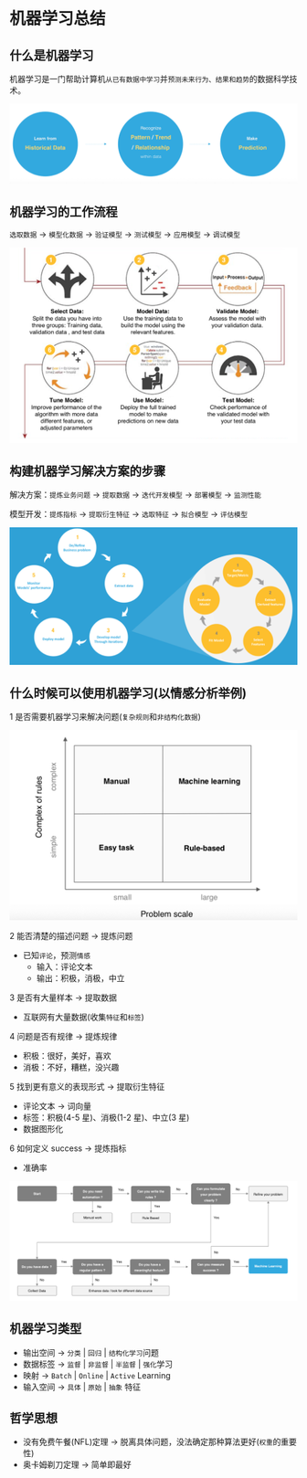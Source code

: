 # 机器学习总结 

## 什么是机器学习

机器学习是一门帮助计算机`从已有数据中学习`并`预测未来行为、结果和趋势`的数据科学技术。

![](/images/zj_jqxx.png)

## 机器学习的工作流程

`选取数据` -> `模型化数据` -> `验证模型` -> `测试模型` -> `应用模型` -> `调试模型`

![](/images/zj_gzlc.png)

## 构建机器学习解决方案的步骤

解决方案：`提炼业务问题` -> `提取数据` -> `迭代开发模型` -> `部署模型` -> `监测性能`

模型开发：`提炼指标` -> `提取衍生特征` -> `选取特征` -> `拟合模型` -> `评估模型`

![](/images/zj_gjbz.png)

## 什么时候可以使用机器学习(以情感分析举例)

1 是否需要机器学习来解决问题(`复杂规则`和`非结构化数据`)

![](/images/zj_need.png)

2 能否清楚的描述问题 -> 提炼问题

- 已知`评论`，预测`情感`
    - 输入：评论文本
    - 输出：积极，消极，中立

3 是否有大量样本 -> 提取数据

- 互联网有大量数据(收集`特征`和`标签`) 

4 问题是否有规律 -> 提炼规律

- 积极：很好，美好，喜欢
- 消极：不好，糟糕，没兴趣

5 找到更有意义的表现形式 -> 提取衍生特征

- 评论文本 -> 词向量
- 标签：积极(4-5 星)、消极(1-2 星)、中立(3 星)
- 数据图形化

6 如何定义 success -> 提炼指标

- 准确率

![](/images/zj_when.png)

## 机器学习类型
- 输出空间 -> `分类` | `回归` | `结构化学习`问题
- 数据标签 -> `监督` | `非监督` | `半监督` | `强化`学习
- 映射 -> `Batch` | `Online` | `Active` Learning
- 输入空间 -> `具体` | `原始` | `抽象` 特征

## 哲学思想

- 没有免费午餐(NFL)定理 -> 脱离具体问题，没法确定那种算法更好(`权重`的重要性) 
- 奥卡姆剃刀定理 -> 简单即最好

## 
